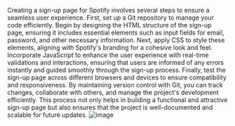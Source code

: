 Creating a sign-up page for Spotify involves several steps to ensure a seamless user experience. First, set up a Git repository to manage your code efficiently. Begin by designing the HTML structure of the sign-up page, ensuring it includes essential elements such as input fields for email, password, and other necessary information. Next, apply CSS to style these elements, aligning with Spotify's branding for a cohesive look and feel. Incorporate JavaScript to enhance the user experience with real-time validations and interactions, ensuring that users are informed of any errors instantly and guided smoothly through the sign-up process. Finally, test the sign-up page across different browsers and devices to ensure compatibility and responsiveness. By maintaining version control with Git, you can track changes, collaborate with others, and manage the project's development efficiently. This process not only helps in building a functional and attractive sign-up page but also ensures that the project is well-documented and scalable for future updates.
![image](https://github.com/ayush-py-c/Sign-up-menu/assets/85986862/14b5c0b8-8270-400a-8d6c-28e919e81fc8)
